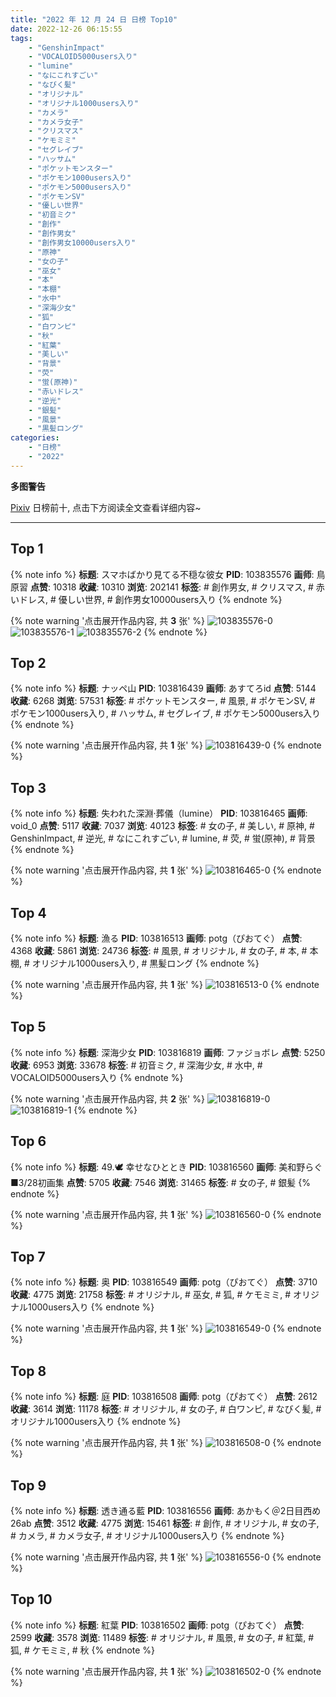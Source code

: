 ```yaml
---
title: "2022 年 12 月 24 日 日榜 Top10"
date: 2022-12-26 06:15:55
tags:
    - "GenshinImpact"
    - "VOCALOID5000users入り"
    - "lumine"
    - "なにこれすごい"
    - "なびく髪"
    - "オリジナル"
    - "オリジナル1000users入り"
    - "カメラ"
    - "カメラ女子"
    - "クリスマス"
    - "ケモミミ"
    - "セグレイブ"
    - "ハッサム"
    - "ポケットモンスター"
    - "ポケモン1000users入り"
    - "ポケモン5000users入り"
    - "ポケモンSV"
    - "優しい世界"
    - "初音ミク"
    - "創作"
    - "創作男女"
    - "創作男女10000users入り"
    - "原神"
    - "女の子"
    - "巫女"
    - "本"
    - "本棚"
    - "水中"
    - "深海少女"
    - "狐"
    - "白ワンピ"
    - "秋"
    - "紅葉"
    - "美しい"
    - "背景"
    - "荧"
    - "蛍(原神)"
    - "赤いドレス"
    - "逆光"
    - "銀髪"
    - "風景"
    - "黒髪ロング"
categories:
    - "日榜"
    - "2022"
---
```


<i class="fa fa-triangle-exclamation"></i>**多图警告**<i class="fa fa-triangle-exclamation"></i>

[Pixiv](https://www.pixiv.net/) 日榜前十, 点击下方阅读全文查看详细内容~

<!-- more -->

---

## Top 1

{% note info %}
**标题**: スマホばかり見てる不穏な彼女
**PID**: 103835576 **画师**: 鳥原習
**点赞**: 10318 **收藏**: 10310 **浏览**: 202141
**标签**: # 創作男女, # クリスマス, # 赤いドレス, # 優しい世界, # 創作男女10000users入り
{% endnote %}

{% note warning '点击展开作品内容, 共 **3** 张' %}
![103835576-0](https://i.pixiv.re/img-original/img/2022/12/23/20/18/37/103835576_p0.jpg)
![103835576-1](https://i.pixiv.re/img-original/img/2022/12/23/20/18/37/103835576_p1.jpg)
![103835576-2](https://i.pixiv.re/img-original/img/2022/12/23/20/18/37/103835576_p2.jpg)
{% endnote %}

## Top 2

{% note info %}
**标题**: ナッペ山
**PID**: 103816439 **画师**: あすてろid
**点赞**: 5144 **收藏**: 6268 **浏览**: 57531
**标签**: # ポケットモンスター, # 風景, # ポケモンSV, # ポケモン1000users入り, # ハッサム, # セグレイブ, # ポケモン5000users入り
{% endnote %}

{% note warning '点击展开作品内容, 共 **1** 张' %}
![103816439-0](https://i.pixiv.re/img-original/img/2022/12/23/00/00/05/103816439_p0.jpg)
{% endnote %}

## Top 3

{% note info %}
**标题**: 失われた深淵·葬儀（lumine）
**PID**: 103816465 **画师**: void_0
**点赞**: 5117 **收藏**: 7037 **浏览**: 40123
**标签**: # 女の子, # 美しい, # 原神, # GenshinImpact, # 逆光, # なにこれすごい, # lumine, # 荧, # 蛍(原神), # 背景
{% endnote %}

{% note warning '点击展开作品内容, 共 **1** 张' %}
![103816465-0](https://i.pixiv.re/img-original/img/2022/12/23/00/00/12/103816465_p0.jpg)
{% endnote %}

## Top 4

{% note info %}
**标题**: 漁る
**PID**: 103816513 **画师**: potg（ぴおてぐ）
**点赞**: 4368 **收藏**: 5861 **浏览**: 24736
**标签**: # 風景, # オリジナル, # 女の子, # 本, # 本棚, # オリジナル1000users入り, # 黒髪ロング
{% endnote %}

{% note warning '点击展开作品内容, 共 **1** 张' %}
![103816513-0](https://i.pixiv.re/img-original/img/2022/12/23/00/00/22/103816513_p0.jpg)
{% endnote %}

## Top 5

{% note info %}
**标题**: 深海少女
**PID**: 103816819 **画师**: ファジョボレ
**点赞**: 5250 **收藏**: 6953 **浏览**: 33678
**标签**: # 初音ミク, # 深海少女, # 水中, # VOCALOID5000users入り
{% endnote %}

{% note warning '点击展开作品内容, 共 **2** 张' %}
![103816819-0](https://i.pixiv.re/img-original/img/2022/12/23/00/04/10/103816819_p0.jpg)
![103816819-1](https://i.pixiv.re/img-original/img/2022/12/23/00/04/10/103816819_p1.jpg)
{% endnote %}

## Top 6

{% note info %}
**标题**: 49.🕊 幸せなひととき
**PID**: 103816560 **画师**: 美和野らぐ■3/28初画集
**点赞**: 5705 **收藏**: 7546 **浏览**: 31465
**标签**: # 女の子, # 銀髪
{% endnote %}

{% note warning '点击展开作品内容, 共 **1** 张' %}
![103816560-0](https://i.pixiv.re/img-original/img/2022/12/23/00/00/32/103816560_p0.png)
{% endnote %}

## Top 7

{% note info %}
**标题**: 奥
**PID**: 103816549 **画师**: potg（ぴおてぐ）
**点赞**: 3710 **收藏**: 4775 **浏览**: 21758
**标签**: # オリジナル, # 巫女, # 狐, # ケモミミ, # オリジナル1000users入り
{% endnote %}

{% note warning '点击展开作品内容, 共 **1** 张' %}
![103816549-0](https://i.pixiv.re/img-original/img/2022/12/23/00/00/30/103816549_p0.jpg)
{% endnote %}

## Top 8

{% note info %}
**标题**: 庭
**PID**: 103816508 **画师**: potg（ぴおてぐ）
**点赞**: 2612 **收藏**: 3614 **浏览**: 11178
**标签**: # オリジナル, # 女の子, # 白ワンピ, # なびく髪, # オリジナル1000users入り
{% endnote %}

{% note warning '点击展开作品内容, 共 **1** 张' %}
![103816508-0](https://i.pixiv.re/img-original/img/2022/12/23/00/00/20/103816508_p0.jpg)
{% endnote %}

## Top 9

{% note info %}
**标题**: 透き通る藍
**PID**: 103816556 **画师**: あかもく＠2日目西め26ab
**点赞**: 3512 **收藏**: 4775 **浏览**: 15461
**标签**: # 創作, # オリジナル, # 女の子, # カメラ, # カメラ女子, # オリジナル1000users入り
{% endnote %}

{% note warning '点击展开作品内容, 共 **1** 张' %}
![103816556-0](https://i.pixiv.re/img-original/img/2022/12/23/00/00/32/103816556_p0.png)
{% endnote %}

## Top 10

{% note info %}
**标题**: 紅葉
**PID**: 103816502 **画师**: potg（ぴおてぐ）
**点赞**: 2599 **收藏**: 3578 **浏览**: 11489
**标签**: # オリジナル, # 風景, # 女の子, # 紅葉, # 狐, # ケモミミ, # 秋
{% endnote %}

{% note warning '点击展开作品内容, 共 **1** 张' %}
![103816502-0](https://i.pixiv.re/img-original/img/2022/12/23/00/00/19/103816502_p0.jpg)
{% endnote %}
